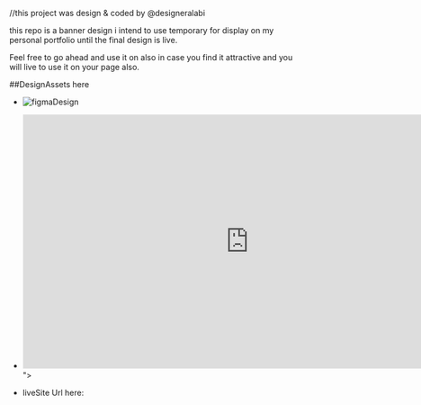 //this project was design & coded by @designeralabi

this repo is a banner design i intend to use temporary for display on my personal portfolio until the final design is live. 

Feel free to go ahead and use it on also in case you find it attractive and you will live to use it on your page also.


##DesignAssets here

- ![figmaDesign](https://www.figma.com/file/cxvksI6En94B54ar89STeK/comingsoon-Page?node-id=39%3A7)

- <iframe style="border: 1px solid rgba(0, 0, 0, 0.1);" width="800" height="450" src="https://www.figma.com/embed?embed_host=share&url=https%3A%2F%2Fwww.figma.com%2Ffile%2FcxvksI6En94B54ar89STeK%2Fcomingsoon-Page%3Fnode-id%3D39%253A7" allowfullscreen></iframe>">


- liveSite Url here: 
